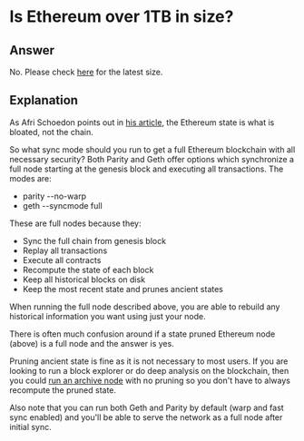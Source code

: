 # Is Ethereum over 1TB in size?

## Answer

No. Please check [here](http://didtheethereumblockchainreach1tbyet.5chdn.co/) for the latest size.

## Explanation

As Afri Schoedon points out in [his article](https://dev.to/5chdn/the-ethereum-blockchain-size-will-not-exceed-1tb-anytime-soon-58a), the Ethereum state is what is bloated, not the chain.

So what sync mode should you run to get a full Ethereum blockchain with all necessary security? Both Parity and Geth offer options which synchronize a full node starting at the genesis block and executing all transactions. The modes are:

* parity --no-warp
* geth --syncmode full

These are full nodes because they:

* Sync the full chain from genesis block
* Replay all transactions
* Execute all contracts
* Recompute the state of each block
* Keep all historical blocks on disk
* Keep the most recent state and prunes ancient states

When running the full node described above, you are able to rebuild any historical information you want using just your node.

There is often much confusion around if a state pruned Ethereum node \(above\) is a full node and the answer is yes.

Pruning ancient state is fine as it is not necessary to most users. If you are looking to run a block explorer or do deep analysis on the blockchain, then you could [run an archive node](https://docs.ethhub.io/using-ethereum/running-an-ethereum-node#archive-nodes) with no pruning so you don't have to always recompute the pruned state.

Also note that you can run both Geth and Parity by default \(warp and fast sync enabled\) and you'll be able to serve the network as a full node after initial sync.

